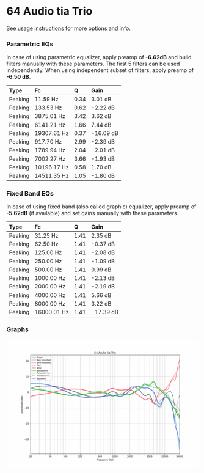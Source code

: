 # 64 Audio tia Trio
See [usage instructions](https://github.com/jaakkopasanen/AutoEq#usage) for more options and info.

### Parametric EQs
In case of using parametric equalizer, apply preamp of **-6.62dB** and build filters manually
with these parameters. The first 5 filters can be used independently.
When using independent subset of filters, apply preamp of **-6.50 dB**.

| Type    | Fc          |    Q | Gain      |
|:--------|:------------|:-----|:----------|
| Peaking | 11.59 Hz    | 0.34 | 3.01 dB   |
| Peaking | 133.53 Hz   | 0.62 | -2.22 dB  |
| Peaking | 3875.01 Hz  | 3.42 | 3.62 dB   |
| Peaking | 6141.21 Hz  | 1.66 | 7.44 dB   |
| Peaking | 19307.61 Hz | 0.37 | -16.09 dB |
| Peaking | 917.70 Hz   | 2.99 | -2.39 dB  |
| Peaking | 1789.94 Hz  | 2.04 | -2.01 dB  |
| Peaking | 7002.27 Hz  | 3.66 | -1.93 dB  |
| Peaking | 10196.17 Hz | 0.58 | 1.70 dB   |
| Peaking | 14511.35 Hz | 1.05 | -1.80 dB  |

### Fixed Band EQs
In case of using fixed band (also called graphic) equalizer, apply preamp of **-5.62dB**
(if available) and set gains manually with these parameters.

| Type    | Fc          |    Q | Gain      |
|:--------|:------------|:-----|:----------|
| Peaking | 31.25 Hz    | 1.41 | 2.35 dB   |
| Peaking | 62.50 Hz    | 1.41 | -0.37 dB  |
| Peaking | 125.00 Hz   | 1.41 | -2.08 dB  |
| Peaking | 250.00 Hz   | 1.41 | -1.09 dB  |
| Peaking | 500.00 Hz   | 1.41 | 0.99 dB   |
| Peaking | 1000.00 Hz  | 1.41 | -2.13 dB  |
| Peaking | 2000.00 Hz  | 1.41 | -2.19 dB  |
| Peaking | 4000.00 Hz  | 1.41 | 5.66 dB   |
| Peaking | 8000.00 Hz  | 1.41 | 3.22 dB   |
| Peaking | 16000.01 Hz | 1.41 | -17.39 dB |

### Graphs
![](./64%20Audio%20tia%20Trio.png)